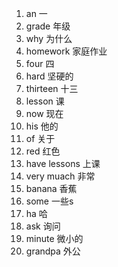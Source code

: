1. an			  	一
2. grade		 	年级
3. why			  	为什么
4. homework		家庭作业
5. four			四
6. hard			坚硬的
7. thirteen		十三
8. lesson			课
9. now				现在
10. his			他的
11. of				关于
12. red			红色
13. have lessons			上课
14. very muach			非常
15. banana		香蕉
16. some			一些s
17. ha           哈
18. ask			询问
19. minute		微小的
20. grandpa		外公